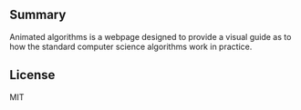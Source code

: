 ## Summary

Animated algorithms is a webpage designed to provide a visual guide as to how the standard computer science algorithms work in practice. 
 

## License

MIT 